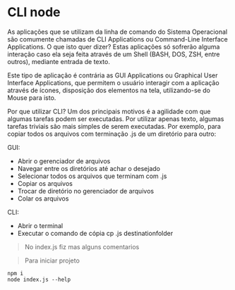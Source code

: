 # CLI node

As aplicações que se utilizam da linha de comando do Sistema Operacional são comumente chamadas de CLI Applications ou Command-Line Interface Applications.  O que isto quer dizer? Estas aplicações só sofrerão alguma interação caso ela seja feita através de um Shell (BASH, DOS, ZSH, entre outros), mediante entrada de texto.

Este tipo de aplicação é contrária as GUI Applications ou Graphical User Interface Applications, que permitem o usuário interagir com a aplicação através de ícones, disposição dos elementos na tela, utilizando-se do Mouse para isto.

Por que utilizar CLI?
Um dos principais motivos é a agilidade com que algumas tarefas podem ser executadas. Por utilizar apenas texto, algumas tarefas triviais são mais simples de serem executadas. Por exemplo, para copiar todos os arquivos com terminação .js de um diretório para outro:

GUI:

* Abrir o gerenciador de arquivos
* Navegar entre os diretórios até achar o desejado
* Selecionar todos os arquivos que terminam com .js
* Copiar os arquivos
* Trocar de diretório no gerenciador de arquivos
* Colar os arquivos

CLI:

* Abrir o terminal
* Executar o comando de cópia cp .js destinationfolder

>No index.js fiz mas alguns comentarios

>Para iniciar projeto

    npm i
    node index.js --help 